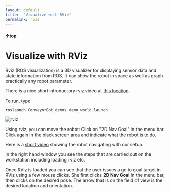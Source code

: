 ```yaml
---
layout: default
title:  "Visualize with RViz"
permalink: rviz
---
```


#### &uarr;[top](https://ubiquityrobotics.github.io/ConveyorBot_learn/)

# Visualize with RViz

Rviz (ROS visualization) is a 3D visualizer for displaying sensor data and state information from ROS. It can show the robot in space as well as graph practically any robot parameter.

There is a nice short introductory rviz video at [this location](http://wiki.ros.org/rviz).

To run, type

  ```roslaunch ConveyorBot_demos demo_world.launch```

![rviz](https://ubiquityrobotics.github.io/ConveyorBot_learn/ConveyorBot/assets/rviz_image.png)

Using rviz, you can move the robot:
Click on "2D Nav Goal" in the menu bar.
Click again in the black screen area and indicate what the robot is to do.

Here is a [short video](https://ubiquityrobotics.github.io/ConveyorBot_learn/ConveyorBot/assets/rviz_with_nav.mp4) showing the robot navigating with our setup.

In the right hand window you see the steps that are carried out on the workstation including loading rviz etc.

Once RViz is loaded you can see that the user issues a go to goal target in RViz using a few mouse clicks. She first clicks **2D Nav Goal** in the menu bar, then clicks on the desired pose. The arrow that is on the field of view is the desired location and orientation.
